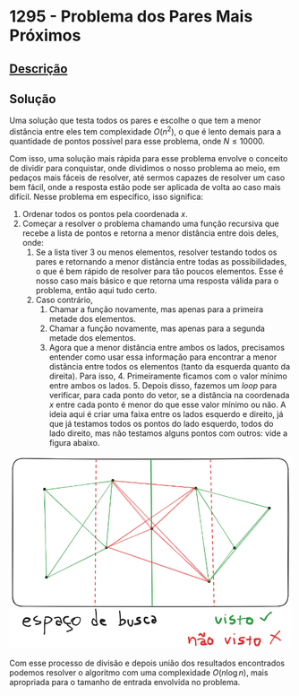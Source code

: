 # 1295 - Problema dos Pares Mais Próximos

## [Descrição](https://www.beecrowd.com.br/judge/pt/problems/view/1295)

## Solução

Uma solução que testa todos os pares e escolhe o que tem a menor distância entre eles tem complexidade $O(n^{2})$, o que é lento demais para a quantidade de pontos possível para esse problema, onde $N \leq 10000$.

Com isso, uma solução mais rápida para esse problema envolve o conceito de dividir para conquistar, onde dividimos o nosso problema ao meio, em pedaços mais fáceis de resolver, até sermos capazes de resolver um caso bem fácil, onde a resposta estão pode ser aplicada de volta ao caso mais difícil. Nesse problema em específico, isso significa:

1. Ordenar todos os pontos pela coordenada $x$.
2. Começar a resolver o problema chamando uma função recursiva que recebe a lista de pontos e retorna a menor distância entre dois deles, onde:
    1. Se a lista tiver 3 ou menos elementos, resolver testando todos os pares e retornando a menor distância entre todas as possibilidades, o que é bem rápido de resolver para tão poucos elementos. Esse é nosso caso mais básico e que retorna uma resposta válida para o problema, então aqui tudo certo.
    2. Caso contrário,
        1. Chamar a função novamente, mas apenas para a primeira metade dos elementos.
        2. Chamar a função novamente, mas apenas para a segunda metade dos elementos.
        3. Agora que a menor distância entre ambos os lados, precisamos entender como usar essa informação para encontrar a menor distância entre todos os elementos (tanto da esquerda quanto da direita). Para isso,
            4. Primeiramente ficamos com o valor mínimo entre ambos os lados.
            5. Depois disso, fazemos um _loop_ para verificar, para cada ponto do vetor, se a distância na coordenada $x$ entre cada ponto é menor do que esse valor mínimo ou não. A ideia aqui é criar uma faixa entre os lados esquerdo e direito, já que já testamos todos os pontos do lado esquerdo, todos do lado direito, mas não testamos alguns pontos com outros: vide a figura abaixo.

![Esquematização do espaço de busca do problema. À esquerda e a direita os pontos já foram verificados, com linhas verdes indicando todas as combinações já feitas pela recursão, enquanto a faixa vermelha indica combinações (linhas vermelhas) que ainda podem ser calculadas, que são calculadas indo de par a par naquele intervalo.](../../../assets/1295.png)

Com esse processo de divisão e depois união dos resultados encontrados podemos resolver o algoritmo com uma complexidade $O(n \log{n})$, mais apropriada para o tamanho de entrada envolvida no problema.
